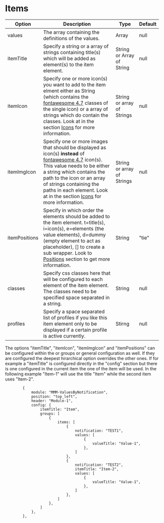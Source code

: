 # Items

| Option  | Description | Type | Default |
| ------- | --- | --- | --- |
| values | The array containing the definitions of the values. | Array | null |
| itemTitle | Specify a string or a array of strings containing title(s) which will be added as element(s) to the item element. | String or Array of String | null |
| itemIcon | Specify one or more icon(s) you want to add to the item elment either as String (which contains the [fontawesome 4.7](https://fontawesome.com/v4/icons/) classes of the single icon) or a array of strings which do contain the classes. Look at in the section [Icons](icons.md) for more information. | String or array of Strings | null |
| itemImgIcon | Specify one or more images that should be displayed as icon(s) **instead** of [fontawesome 4.7](https://fontawesome.com/v4/icons/) icon(s). This value needs to be either a string which contains the path to the icon or an array of strings containing the paths in each element. Look at in the section [Icons](icons.md) for more information. | String or array of Strings | null |
| itemPositions | Specify in which order the elements should be added to the item element. t=title(s), i=icon(s), e=elements (the value elements), d=dummy (empty element to act as placeholder), [] to create a sub wrapper. Look to [Positions](positions.md) section to get more information. | String | "tie" |
| classes | Specify css classes here that will be configured to each element of the item element. The classes need to be specified space separated in a string. | String | null |
| profiles | Specify a space separated list of profiles if you like this item element only to be displayed if a certain profile is active currently. | Stirng | null |

The options "itemTitle", "itemIcon", "itemImgIcon" and "itemPositions" can be configured within the or groups or general configuration as well. If they are configured the deepest hirarchical option overrides the other ones.
If for example a "itemTitle" is configured directly in the "config" section but there is one configured in the current item the one of the item will be used. In the following example "Item-1" will use the title "Item" while the second item uses "Item-2".

```json5
        {
            module: "MMM-ValuesByNotification",
            position: "top_left",
            header: "Module-1",
            config: {
                itemTitle: "Item",
                groups: [
                    {
                        items: [
                            {
                                notification: "TEST1",
                                values: [
                                    {
                                        valueTitle: "Value-1",
                                    },
                                ]
                            },
                            {
                                notification: "TEST2",
                                itemTitle: "Item-2",
                                values: [
                                    {
                                        valueTitle: "Value-1",
                                    },
                                ]
                            },
                        ]
                    },
                ]
            },
        },
```
